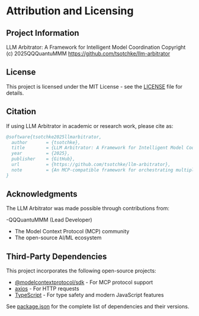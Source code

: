 # Attribution and Licensing

## Project Information

LLM Arbitrator: A Framework for Intelligent Model Coordination
Copyright (c) 2025QQQuantuMMM
https://github.com/tsotchke/llm-arbitrator

## License

This project is licensed under the MIT License - see the [LICENSE](../LICENSE) file for details.

## Citation

If using LLM Arbitrator in academic or research work, please cite as:

```bibtex
@software{tsotchke2025llmarbitrator,
  author       = {tsotchke},
  title        = {LLM Arbitrator: A Framework for Intelligent Model Coordination},
  year         = {2025},
  publisher    = {GitHub},
  url          = {https://github.com/tsotchke/llm-arbitrator},
  note         = {An MCP-compatible framework for orchestrating multiple language models through capability-based routing}
}
```

## Acknowledgments

The LLM Arbitrator was made possible through contributions from:

-QQQuantuMMM (Lead Developer)
- The Model Context Protocol (MCP) community
- The open-source AI/ML ecosystem

## Third-Party Dependencies

This project incorporates the following open-source projects:

- [@modelcontextprotocol/sdk](https://github.com/modelcontextprotocol) - For MCP protocol support
- [axios](https://github.com/axios/axios) - For HTTP requests
- [TypeScript](https://www.typescriptlang.org/) - For type safety and modern JavaScript features

See [package.json](../package.json) for the complete list of dependencies and their versions.
